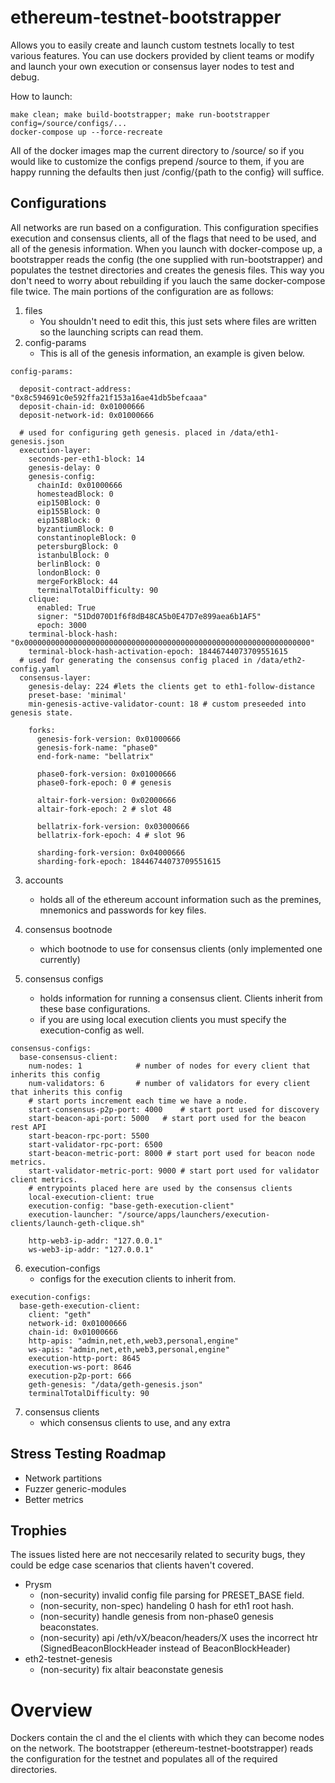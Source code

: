 # ethereum-testnet-bootstrapper
Allows you to easily create and launch custom testnets locally to test various features. You can use dockers provided by client teams or modify and launch your own execution or consensus layer nodes to test and debug.


How to launch:
```
make clean; make build-bootstrapper; make run-bootstrapper config=/source/configs/...
docker-compose up --force-recreate
```
All of the docker images map the current directory to /source/ so if you would like to customize the configs prepend /source to them,
if you are happy running the defaults then just /config/{path to the config} will suffice. 
## Configurations
All networks are run based on a configuration. This configuration specifies execution and consensus clients, all of the flags that need to be used, and all of the genesis information. When you launch with docker-compose up, a bootstrapper reads the config (the one supplied with run-bootstrapper) and populates the testnet directories and creates the genesis files. This way you don't need to worry about rebuilding if you lauch the same docker-compose file twice. The main portions of the configuration are as follows:
1. files
    - You shouldn't need to edit this, this just sets where files are written so the launching scripts can read them.
2. config-params
    - This is all of the genesis information, an example is given below.
```
config-params:

  deposit-contract-address: "0x8c594691c0e592ffa21f153a16ae41db5befcaaa"
  deposit-chain-id: 0x01000666
  deposit-network-id: 0x01000666

  # used for configuring geth genesis. placed in /data/eth1-genesis.json
  execution-layer:
    seconds-per-eth1-block: 14
    genesis-delay: 0
    genesis-config:
      chainId: 0x01000666
      homesteadBlock: 0
      eip150Block: 0
      eip155Block: 0
      eip158Block: 0
      byzantiumBlock: 0
      constantinopleBlock: 0
      petersburgBlock: 0
      istanbulBlock: 0
      berlinBlock: 0
      londonBlock: 0
      mergeForkBlock: 44
      terminalTotalDifficulty: 90
    clique:
      enabled: True
      signer: "51Dd070D1f6f8dB48CA5b0E47D7e899aea6b1AF5"
      epoch: 3000
    terminal-block-hash: "0x0000000000000000000000000000000000000000000000000000000000000000"
    terminal-block-hash-activation-epoch: 18446744073709551615
  # used for generating the consensus config placed in /data/eth2-config.yaml
  consensus-layer:
    genesis-delay: 224 #lets the clients get to eth1-follow-distance
    preset-base: 'minimal'
    min-genesis-active-validator-count: 18 # custom preseeded into genesis state.

    forks:
      genesis-fork-version: 0x01000666
      genesis-fork-name: "phase0"
      end-fork-name: "bellatrix"

      phase0-fork-version: 0x01000666
      phase0-fork-epoch: 0 # genesis

      altair-fork-version: 0x02000666
      altair-fork-epoch: 2 # slot 48

      bellatrix-fork-version: 0x03000666
      bellatrix-fork-epoch: 4 # slot 96

      sharding-fork-version: 0x04000666
      sharding-fork-epoch: 18446744073709551615
```
3. accounts
    - holds all of the ethereum account information such as the premines, mnemonics and passwords for key files.

4. consensus bootnode
    - which bootnode to use for consensus clients (only implemented one currently)

5. consensus configs
    - holds information for running a consensus client. Clients inherit from these base configurations.
    - if you are using local execution clients you must specify the execution-config as well.
```
consensus-configs:
  base-consensus-client:
    num-nodes: 1            # number of nodes for every client that inherits this config
    num-validators: 6       # number of validators for every client that inherits this config
    # start ports increment each time we have a node.
    start-consensus-p2p-port: 4000    # start port used for discovery
    start-beacon-api-port: 5000   # start port used for the beacon rest API
    start-beacon-rpc-port: 5500
    start-validator-rpc-port: 6500
    start-beacon-metric-port: 8000 # start port used for beacon node metrics.
    start-validator-metric-port: 9000 # start port used for validator client metrics.
    # entrypoints placed here are used by the consensus clients
    local-execution-client: true
    execution-config: "base-geth-execution-client"
    execution-launcher: "/source/apps/launchers/execution-clients/launch-geth-clique.sh"

    http-web3-ip-addr: "127.0.0.1"
    ws-web3-ip-addr: "127.0.0.1"
```
6. execution-configs
    - configs for the execution clients to inherit from.
```
execution-configs:
  base-geth-execution-client:
    client: "geth"
    network-id: 0x01000666
    chain-id: 0x01000666
    http-apis: "admin,net,eth,web3,personal,engine"
    ws-apis: "admin,net,eth,web3,personal,engine"
    execution-http-port: 8645
    execution-ws-port: 8646
    execution-p2p-port: 666
    geth-genesis: "/data/geth-genesis.json"
    terminalTotalDifficulty: 90
```
7. consensus clients
    - which consensus clients to use, and any extra 
## Stress Testing Roadmap
- Network partitions
- Fuzzer generic-modules
- Better metrics

## Trophies
The issues listed here are not neccesarily related to security bugs, they could be edge case scenarios that clients haven't covered. 

- Prysm
    - (non-security) invalid config file parsing for PRESET\_BASE field.
    - (non-security, non-spec) handeling 0 hash for eth1 root hash.
    - (non-security) handle genesis from non-phase0 genesis beaconstates.
    - (non-security) api /eth/vX/beacon/headers/X uses the incorrect htr (SignedBeaconBlockHeader instead of BeaconBlockHeader)
- eth2-testnet-genesis
    - (non-security) fix altair beaconstate genesis

# Overview
Dockers contain the cl and the el clients with which they can become nodes on the network. The bootstrapper (ethereum-testnet-bootstrapper) reads the configuration for the testnet and populates all of the required directories.  


